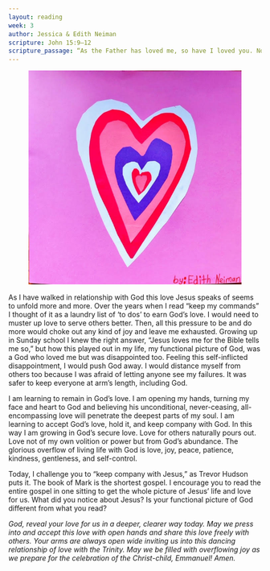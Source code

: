 ```yaml
---
layout: reading
week: 3
author: Jessica & Edith Neiman
scripture: John 15:9—12
scripture_passage: “As the Father has loved me, so have I loved you. Now remain in my love. If you keep my commands, you will remain in my love, just as I have kept my Father’s commands and remain in his love. I have told you this so that my joy may be in you and that your joy may be complete. My command is this&#58; Love each other as I have loved you.”
---
```


<figure>
	<img src="/src/img/dec-17.jpg">
</figure>

As I have walked in relationship with God this love Jesus speaks of seems to unfold more and more. Over the years when I read “keep my commands” I thought of it as a laundry list of ‘to dos’ to earn God’s love. I would need to muster up love to serve others better. Then, all this pressure to be and do more would choke out any kind of joy and leave me exhausted. Growing up in Sunday school I knew the right answer, “Jesus loves me for the Bible tells me so,” but how this played out in my life, my functional picture of God, was a God who loved me but was disappointed too. Feeling this self-inflicted disappointment, I would push God away. I would distance myself from others too because I was afraid of letting anyone see my failures. It was safer to keep everyone at arm’s length, including God.

I am learning to remain in God’s love. I am opening my hands, turning my face and heart to God and believing his unconditional, never-ceasing, all-encompassing love will penetrate the deepest parts of my soul. I am learning to accept God’s love, hold it, and keep company with God. In this way I am growing in God’s secure love. Love for others naturally pours out. Love not of my own volition or power but from God’s abundance. The glorious overflow of living life with God is love, joy, peace, patience, kindness, gentleness, and self-control.

Today, I challenge you to “keep company with Jesus,” as Trevor Hudson puts it. The book of Mark is the shortest gospel. I encourage you to read the entire gospel in one sitting to get the whole picture of Jesus’ life and love for us. What did you notice about Jesus? Is your functional picture of God different from what you read?

<i>God, reveal your love for us in a deeper, clearer way today. May we press into and accept this love with open hands and share this love freely with others. Your arms are always open wide inviting us into this dancing relationship of love with the Trinity. May we be filled with overflowing joy as we prepare for the celebration of the Christ-child, Emmanuel! Amen.</i>


